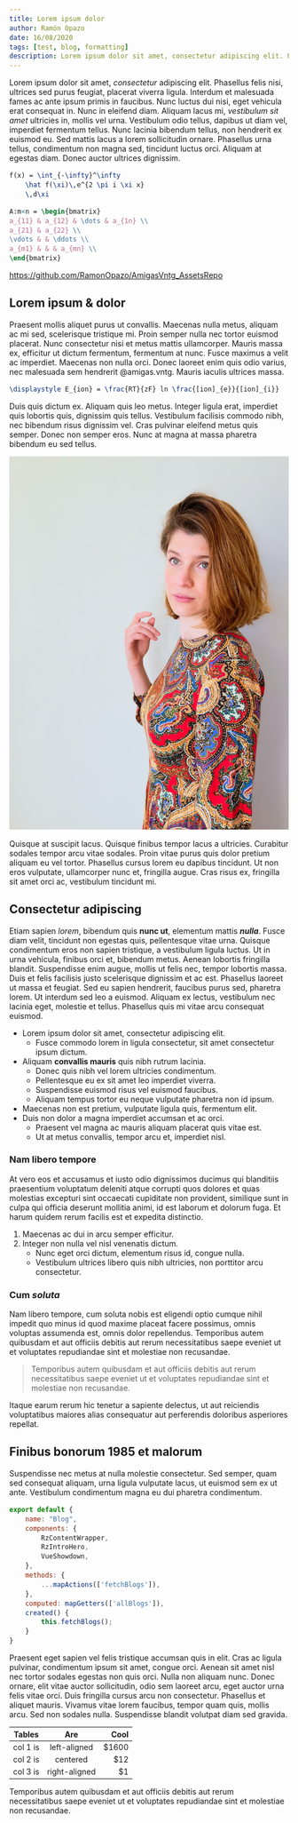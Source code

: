 ```yaml
---
title: Lorem ipsum dolor
author: Ramón Opazo
date: 16/08/2020
tags: [test, blog, formatting]
description: Lorem ipsum dolor sit amet, consectetur adipiscing elit. Phasellus felis nisi, ultrices sed purus feugiat, placerat viverra ligula. Interdum et malesuada fames ac ante ipsum primis in faucibus. Nunc luctus dui nisi, eget vehicula erat consequat in. Nunc in eleifend diam. Aliquam lacus mi, vestibulum sit amet ultricies in, mollis vel urna. Vestibulum odio tellus, dapibus ut diam vel, imperdiet fermentum tellus. Nunc lacinia bibendum tellus, non hendrerit ex euismod eu. Sed mattis lacus a lorem sollicitudin ornare. Phasellus urna tellus, condimentum non magna sed, tincidunt luctus orci. Aliquam at egestas diam. Donec auctor ultrices dignissim.
---
```


Lorem ipsum dolor sit amet, *consectetur* adipiscing elit. Phasellus felis nisi, ultrices sed purus feugiat, placerat viverra ligula. Interdum et malesuada fames ac ante ipsum primis in faucibus. Nunc luctus dui nisi, eget vehicula erat consequat in. Nunc in eleifend diam. Aliquam lacus mi, *vestibulum sit amet* ultricies in, mollis vel urna. Vestibulum odio tellus, dapibus ut diam vel, imperdiet fermentum tellus. Nunc lacinia bibendum tellus, non hendrerit ex euismod eu. Sed mattis lacus a lorem sollicitudin ornare. Phasellus urna tellus, condimentum non magna sed, tincidunt luctus orci. Aliquam at egestas diam. Donec auctor ultrices dignissim.

```latex
f(x) = \int_{-\infty}^\infty
    \hat f(\xi)\,e^{2 \pi i \xi x}
    \,d\xi
```

```latex
A:m×n = \begin{bmatrix}
a_{11} & a_{12} & \dots & a_{1n} \\
a_{21} & a_{22} \\
\vdots & & \ddots \\
a_{m1} & & & a_{mn} \\
\end{bmatrix}
```

https://github.com/RamonOpazo/AmigasVntg_AssetsRepo

## Lorem ipsum & dolor

Praesent mollis aliquet purus ut convallis. Maecenas nulla metus, aliquam ac mi sed, scelerisque tristique mi. Proin semper nulla nec tortor euismod placerat. Nunc consectetur nisi et metus mattis ullamcorper. Mauris massa ex, efficitur ut dictum fermentum, fermentum at nunc. Fusce maximus a velit ac imperdiet. Maecenas non nulla orci. Donec laoreet enim quis odio varius, nec malesuada sem hendrerit @amigas.vntg. Mauris iaculis ultrices massa.

```latex
\displaystyle E_{ion} = \frac{RT}{zF} ln \frac{[ion]_{e}}{[ion]_{i}}
```

Duis quis dictum ex. Aliquam quis leo metus. Integer ligula erat, imperdiet quis lobortis quis, dignissim quis tellus. Vestibulum facilisis commodo nibh, nec bibendum risus dignissim vel. Cras pulvinar eleifend metus quis semper. Donec non semper eros. Nunc at magna at massa pharetra bibendum eu sed tellus.

![Ut enim ad minima veniam, quis nostrum exercitationem ullam corporis suscipit laboriosam, nisi ut aliquid ex ea commodi consequatur?](https://github.com/RamonOpazo/AmigasVntg_AssetsRepo/blob/master/images/home-01.jpg?raw=true)

Quisque at suscipit lacus. Quisque finibus tempor lacus a ultricies. Curabitur sodales tempor arcu vitae sodales. Proin vitae purus quis dolor pretium aliquam eu vel tortor. Phasellus cursus lorem eu dapibus tincidunt. Ut non eros vulputate, ullamcorper nunc et, fringilla augue. Cras risus ex, fringilla sit amet orci ac, vestibulum tincidunt mi.

## Consectetur __adipiscing__

Etiam sapien *lorem*, bibendum quis __nunc ut__, elementum mattis __*nulla*__. Fusce diam velit, tincidunt non egestas quis, pellentesque vitae urna. Quisque condimentum eros non sapien tristique, a vestibulum ligula luctus. Ut in urna vehicula, finibus orci et, bibendum metus. Aenean lobortis fringilla blandit. Suspendisse enim augue, mollis ut felis nec, tempor lobortis massa. Duis et felis facilisis justo scelerisque dignissim et ac est. Phasellus laoreet ut massa et feugiat. Sed eu sapien hendrerit, faucibus purus sed, pharetra lorem. Ut interdum sed leo a euismod. Aliquam ex lectus, vestibulum nec lacinia eget, molestie et tellus. Phasellus quis mi vitae arcu consequat euismod.

-   Lorem ipsum dolor sit amet, consectetur adipiscing elit.
    -   Fusce commodo lorem in ligula consectetur, sit amet consectetur ipsum dictum.
-   Aliquam __convallis mauris__ quis nibh rutrum lacinia.
    -   Donec quis nibh vel lorem ultricies condimentum.
    -   Pellentesque eu ex sit amet leo imperdiet viverra.
    -   Suspendisse euismod risus vel euismod faucibus.
    -   Aliquam tempus tortor eu neque vulputate pharetra non id ipsum.
-   Maecenas non est pretium, vulputate ligula quis, fermentum elit.
-   Duis non dolor a magna imperdiet accumsan et ac orci.
    -   Praesent vel magna ac mauris aliquam placerat quis vitae est.
    -   Ut at metus convallis, tempor arcu et, imperdiet nisl.

### Nam libero tempore

At vero eos et accusamus et iusto odio dignissimos ducimus qui blanditiis praesentium voluptatum deleniti atque corrupti quos dolores et quas molestias excepturi sint occaecati cupiditate non provident, similique sunt in culpa qui officia deserunt mollitia animi, id est laborum et dolorum fuga. Et harum quidem rerum facilis est et expedita distinctio. 

1.  Maecenas ac dui in arcu semper efficitur.
2.  Integer non nulla vel nisl venenatis dictum.
    -   Nunc eget orci dictum, elementum risus id, congue nulla.
    -   Vestibulum ultrices libero quis nibh ultricies, non porttitor arcu consectetur.

### Cum *soluta*

Nam libero tempore, cum soluta nobis est eligendi optio cumque nihil impedit quo minus id quod maxime placeat facere possimus, omnis voluptas assumenda est, omnis dolor repellendus. Temporibus autem quibusdam et aut officiis debitis aut rerum necessitatibus saepe eveniet ut et voluptates repudiandae sint et molestiae non recusandae.

>   Temporibus autem quibusdam et aut officiis debitis aut rerum necessitatibus saepe eveniet ut et voluptates repudiandae sint et molestiae non recusandae.

Itaque earum rerum hic tenetur a sapiente delectus, ut aut reiciendis voluptatibus maiores alias consequatur aut perferendis doloribus asperiores repellat.

## Finibus bonorum 1985 et malorum

Suspendisse nec metus at nulla molestie consectetur. Sed semper, quam sed consequat aliquam, urna ligula vulputate lacus, ut euismod sem ex ut ante. Vestibulum condimentum magna eu dui pharetra condimentum. 

```javascript
export default {
    name: "Blog",
    components: {
        RzContentWrapper,
        RzIntroHero,
        VueShowdown,
    },
    methods: {
        ...mapActions(['fetchBlogs']),
    },
    computed: mapGetters(['allBlogs']),
    created() {
        this.fetchBlogs();
    }
}
```

Praesent eget sapien vel felis tristique accumsan quis in elit. Cras ac ligula pulvinar, condimentum ipsum sit amet, congue orci. Aenean sit amet nisl nec tortor sodales egestas non quis orci. Nulla non aliquam nunc. Donec ornare, elit vitae auctor sollicitudin, odio sem laoreet arcu, eget auctor urna felis vitae orci. Duis fringilla cursus arcu non consectetur. Phasellus et aliquet mauris. Vivamus vitae lorem faucibus, tempor quam quis, mollis arcu. Sed non sodales nulla. Suspendisse blandit volutpat diam sed gravida.

| Tables   |      Are      |  Cool |
| -------- | :-----------: | ----: |
| col 1 is | left-aligned  | $1600 |
| col 2 is |   centered    |   $12 |
| col 3 is | right-aligned |    $1 |

Temporibus autem quibusdam et aut officiis debitis aut rerum necessitatibus saepe eveniet ut et voluptates repudiandae sint et molestiae non recusandae.

